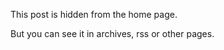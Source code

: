 
This post is hidden from the home page.

<!--more-->

But you can see it in archives, rss or other pages.